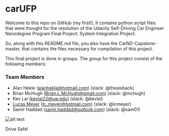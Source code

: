 # carUFP

Welcome to this repo on GitHub (my first!), it contains python script files that were thought for the resolution of the Udacity Self-Driving Car Engineer Nanodegree Program Final Project: System Integration Project.

So, along with this README.md file, you also have the CarND-Capstone-master, that contains the files necessary for compilation of this project.

This final project is done in groups. The group for this project consist of the following members:

### Team Members
* Alan Hekle (alanhekle@hotmail.com) (slack: @theaisback)
* Brian McHugh (Brian.L.McHugh@gmail.com) (slack: @mchugh)
* Kev Lai (kevlai22@uw.edu) (slack: @kevlai)
* [Lucas Meyer](https://www.linkedin.com/in/lucascmeyer/ "Lucas Meyer - LinkedIn") (lc_meyer@hotmail.com) (slack: @lcmeyer)
* Samir Haddad (samir.haddad@outlook.com) (slack: @sam01)


![alt text](http://dru-cdn.zipcar.com/sites/default/files/styles/content-portal-slideshow-slide/public/1_fi_GoogleDriverlessCar.jpg?itok=Lf3O025O)

Drive Safe!

